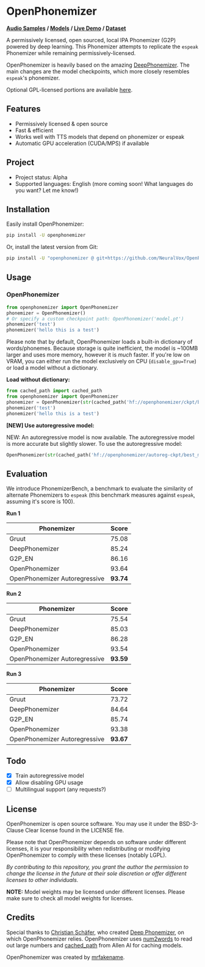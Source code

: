 # OpenPhonemizer

**[Audio Samples](https://neuralvox.github.io/OpenPhonemizer/) / [Models](https://huggingface.co/openphonemizer/ckpt) / [Live Demo](https://huggingface.co/spaces/openphonemizer/PhonemizerHub) / [Dataset](https://huggingface.co/datasets/mrfakename/ipa-phonemes-word-pairs)**

A permissively licensed, open sourced, local IPA Phonemizer (G2P) powered by deep learning. This Phonemizer attempts to replicate the `espeak` Phonemizer while remaining permissively-licensed.

OpenPhonemizer is heavily based on the amazing [DeepPhonemizer](https://github.com/as-ideas/DeepPhonemizer). The main changes are the model checkpoints, which more closely resembles `espeak`'s phonemizer.

Optional GPL-licensed portions are available [here](https://github.com/NeuralVox/OpenPhonemizer-GPL).

## Features

* Permissively licensed & open source
* Fast & efficient
* Works well with TTS models that depend on phonemizer or espeak
* Automatic GPU acceleration (CUDA/MPS) if available

## Project

* Project status: Alpha
* Supported languages: English (more coming soon! What languages do you want? Let me know!)

## Installation

Easily install OpenPhonemizer:

```bash
pip install -U openphonemizer
```

Or, install the latest version from Git:

```bash
pip install -U "openphonemizer @ git+https://github.com/NeuralVox/OpenPhonemizer"
```

## Usage

### OpenPhonemizer

```python
from openphonemizer import OpenPhonemizer
phonemizer = OpenPhonemizer()
# Or specify a custom checkpoint path: OpenPhonemizer('model.pt')
phonemizer('test')
phonemizer('hello this is a test')
```

Please note that by default, OpenPhonemizer loads a built-in dictionary of words/phonemes. Because storage is quite inefficient, the model is ~100MB larger and uses more memory, however it is _much_ faster. If you're low on VRAM, you can either run the model exclusively on CPU (`disable_gpu=True`) or load a model without a dictionary.

**Load without dictionary:**

```python
from cached_path import cached_path
from openphonemizer import OpenPhonemizer
phonemizer = OpenPhonemizer(str(cached_path('hf://openphonemizer/ckpt/best_model_no_optim.pt'))) # add disable_gpu=True to run on CPU only
phonemizer('test')
phonemizer('hello this is a test')
```

**[NEW] Use autoregressive model:**

NEW: An autoregressive model is now available. The autoregressive model is more accurate but slightly slower. To use the autoregressive model:

```python
OpenPhonemizer(str(cached_path('hf://openphonemizer/autoreg-ckpt/best_model.pt')))
```

## Evaluation

We introduce PhonemizerBench, a benchmark to evaluate the similarity of alternate Phonemizers to `espeak` (this benchmark measures against `espeak`, assuming it's score is 100).

**Run 1**

| Phonemizer | Score |
| --- | --- |
| Gruut | 75.08 |
| DeepPhonemizer | 85.24 |
| G2P_EN | 86.16 |
| OpenPhonemizer | 93.64 |
| OpenPhonemizer Autoregressive | **93.74** |

**Run 2**

| Phonemizer | Score |
| --- | --- |
| Gruut | 75.54 |
| DeepPhonemizer | 85.03 |
| G2P_EN | 86.28 |
| OpenPhonemizer | 93.54 |
| OpenPhonemizer Autoregressive | **93.59** |

**Run 3**

| Phonemizer | Score |
| --- | --- |
| Gruut | 73.72 |
| DeepPhonemizer | 84.64 |
| G2P_EN | 85.74 |
| OpenPhonemizer | 93.38 |
| OpenPhonemizer Autoregressive | **93.67** |

## Todo

- [x] Train autoregressive model
- [x] Allow disabling GPU usage
- [ ] Multilingual support (any requests?)

## License

OpenPhonemizer is open source software. You may use it under the BSD-3-Clause Clear license found in the LICENSE file.

Please note that OpenPhonemizer depends on software under different licenses, it is your responsibility when redistributing or modifying OpenPhonemizer to comply with these licenses (notably LGPL).

*By contributing to this repository, you grant the author the permission to change the license in the future at their sole discretion or offer different licenses to other individuals.*

**NOTE:** Model weights may be licensed under different licenses. Please make sure to check all model weights for licenses.

## Credits

Special thanks to [Christian Schäfer](https://github.com/cschaefer26), who created [Deep Phonemizer](https://github.com/as-ideas/DeepPhonemizer), on which OpenPhonemizer relies. OpenPhonemizer uses [num2words](https://github.com/savoirfairelinux/num2words) to read out large numbers and [cached_path](https://github.com/allenai/cached_path) from Allen AI for caching models.

OpenPhonemizer was created by [mrfakename](https://twitter.com/realmrfakename).
